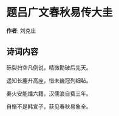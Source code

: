 # 题吕广文春秋易传大圭

**作者**: 刘克庄

## 诗词内容

砾裂扫空凡例说，精微勘破后先天。

遥知长麈升高座，惜未巍冠列细毡。

秦火安能燔六籍，汉儒浪自费三年。

自惭不是韩宣子，获见春秋易象全。

